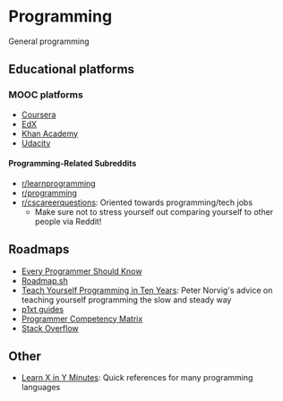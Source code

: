 # Programming

General programming

## Educational platforms

### MOOC platforms

- [Coursera](https://www.coursera.org/)
- [EdX](https://www.edx.org/)
- [Khan Academy](https://www.khanacademy.org/)
- [Udacity](https://www.udacity.com/)

#### Programming-Related Subreddits

- [r/learnprogramming](https://www.reddit.com/r/learnprogramming)
- [r/programming](https://www.reddit.com/r/programming/)
- [r/cscareerquestions](https://www.reddit.com/r/cscareerquestions/): Oriented towards programming/tech jobs
  - Make sure not to stress yourself out comparing yourself to other people via Reddit!

## Roadmaps

- [Every Programmer Should Know](https://github.com/mtdvio/every-programmer-should-know)
- [Roadmap.sh](https://roadmap.sh/)
- [Teach Yourself Programming in Ten Years](http://norvig.com/21-days.html): Peter Norvig's advice on teaching yourself programming the slow and steady way
- [p1xt guides](https://github.com/P1xt/p1xt-guides)
- [Programmer Competency Matrix](http://sijinjoseph.com/programmer-competency-matrix/)
- [Stack Overflow](https://stackoverflow.com/)

## Other

- [Learn X in Y Minutes](https://learnxinyminutes.com/): Quick references for many programming languages
